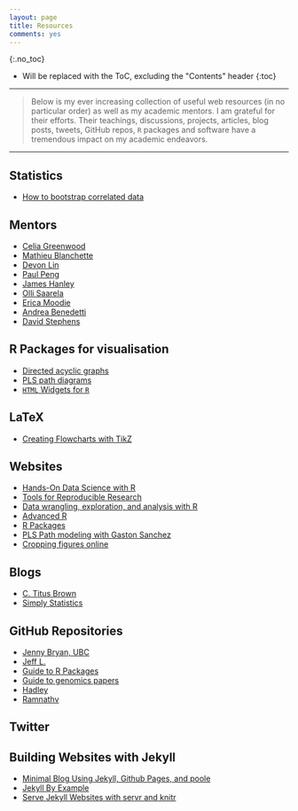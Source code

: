 ```yaml
---
layout: page
title: Resources
comments: yes
---
```


{:.no_toc}

* Will be replaced with the ToC, excluding the "Contents" header
{:toc}

***

> Below is my ever increasing collection of useful web resources (in no particular order) as well as my academic mentors. I am grateful for their efforts. Their teachings, discussions, projects, articles, blog posts, tweets, GitHub repos, `R` packages and software have a tremendous impact on my academic endeavors. 

***

## Statistics

* [How to bootstrap correlated data](http://biostat.mc.vanderbilt.edu/wiki/Main/HowToBootstrapCorrelatedData)



## Mentors

* [Celia Greenwood](http://www.mcgill.ca/statisticalgenetics/home-page)
* [Mathieu Blanchette](http://en.wikipedia.org/wiki/Mathieu_Blanchette_%28computational_biologist%29)
* [Devon Lin](http://www.mast.queensu.ca/~cdlin/)
* [Paul Peng](http://www.mast.queensu.ca/people/profiles/peng.php)
* [James Hanley](http://www.medicine.mcgill.ca/epidemiology/hanley/)
* [Olli Saarela](http://individual.utoronto.ca/osaarela/)
* [Erica Moodie](http://www.medicine.mcgill.ca/epidemiology/moodie/)
* [Andrea Benedetti](https://www.researchgate.net/profile/Andrea_Benedetti)
* [David Stephens](http://www.math.mcgill.ca/~dstephens/)


## R Packages for visualisation

* [Directed acyclic graphs](http://rich-iannone.github.io/DiagrammeR/)
* [PLS path diagrams](https://github.com/gastonstat/pathdiagram)
* [`HTML` Widgets for `R`](https://github.com/ramnathv/htmlwidgets)

## LaTeX 

* [Creating Flowcharts with TikZ](https://www.sharelatex.com/blog/2013/08/29/tikz-series-pt3.html)

## Websites

* [Hands-On Data Science with R](http://onepager.togaware.com/)
* [Tools for Reproducible Research](http://kbroman.org/Tools4RR/pages/schedule.html)
* [Data wrangling, exploration, and analysis with R](http://stat545-ubc.github.io/)
* [Advanced R](http://adv-r.had.co.nz/)
* [R Packages](http://r-pkgs.had.co.nz/)
* [PLS Path modeling with Gaston Sanchez](http://gastonsanchez.com/)
* [Cropping figures online](http://www.picresize.com/)


## Blogs

* [C. Titus Brown](http://ivory.idyll.org/blog/)
* [Simply Statistics](http://simplystatistics.org/)


## GitHub Repositories

* [Jenny Bryan, UBC](https://github.com/jennybc)
* [Jeff L.](https://github.com/jtleek)
* [Guide to R Packages](https://github.com/jtleek/rpackages)
* [Guide to genomics papers](https://github.com/jtleek/genomicspapers)
* [Hadley](https://github.com/hadley)
* [Ramnathv](https://github.com/ramnathv)


## Twitter


## Building Websites with Jekyll

* [Minimal Blog Using Jekyll, Github Pages, and poole](http://joshualande.com/jekyll-github-pages-poole/)
* [Jekyll By Example](https://www.andrewmunsell.com/tutorials/jekyll-by-example)
* [Serve Jekyll Websites with servr and knitr](http://yihui.name/knitr-jekyll/2014/09/jekyll-with-knitr.html)



<!--<p class="message">
  Hey there! This page is included as an example. Feel free to customize it for your own use upon downloading. Carry on!
</p>

In the novel, *The Strange Case of Dr. Jeykll and Mr. Hyde*, Mr. Poole is Dr. Jekyll's virtuous and loyal butler. Similarly, Poole is an upstanding and effective butler that helps you build Jekyll themes. It's made by [@mdo](https://twitter.com/mdo).

There are currently two themes built on Poole:

* [Hyde](http://hyde.getpoole.com)
* [Lanyon](http://lanyon.getpoole.com)

Learn more and contribute on [GitHub](https://github.com/poole).

## Setup

Some fun facts about the setup of this project include:

* Built for [Jekyll](http://jekyllrb.com)
* Developed on GitHub and hosted for free on [GitHub Pages](https://pages.github.com)
* Coded with [Sublime Text 2](http://sublimetext.com), an amazing code editor
* Designed and developed while listening to music like [Blood Bros Trilogy](https://soundcloud.com/maddecent/sets/blood-bros-series)

Have questions or suggestions? Feel free to [open an issue on GitHub](https://github.com/poole/issues/new) or [ask me on Twitter](https://twitter.com/mdo).

Thanks for reading!
-->
